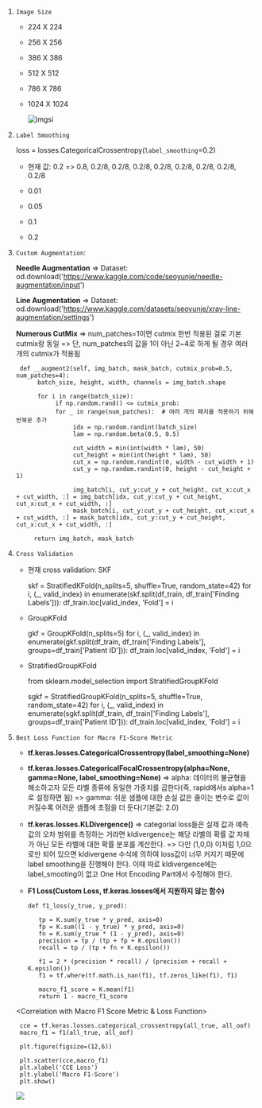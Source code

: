 1. `Image Size`

   - 224 X 224
   - 256 X 256
   - 386 X 386
   - 512 X 512
   - 786 X 786
   - 1024 X 1024
  
     ![imgsi](https://github.com/user-attachments/assets/935a9d6f-66a6-41e4-9787-a19c67e02dbd)

2. `Label Smoothing`
   
    loss = losses.CategoricalCrossentropy(`label_smoothing`=0.2)
    
    - 현재 값: 0.2
      => 0.8, 0.2/8, 0.2/8, 0.2/8, 0.2/8, 0.2/8, 0.2/8, 0.2/8, 0.2/8

     - 0.01
     - 0.05
     - 0.1
     - 0.2
3. `Custom Augmentation`:

   **Needle Augmentation**
   => Dataset:
   od.download('https://www.kaggle.com/code/seoyunje/needle-augmentation/input')

   
   **Line Augmentation**
   => Dataset:
   od.download('https://www.kaggle.com/datasets/seoyunje/xray-line-augmentation/settings')

   **Numerous CutMix**
   => num_patches=1이면 cutmix 한번 적용된 걸로 기본 cutmix랑 동일
   => 단, num_patches의 값을 1이 아닌 2~4로 하게 될 경우 여러 개의 cutmix가 적용됨
   
        def __augment2(self, img_batch, mask_batch, cutmix_prob=0.5, num_patches=4):
             batch_size, height, width, channels = img_batch.shape

             for i in range(batch_size):
                  if np.random.rand() <= cutmix_prob:  
                  for _ in range(num_patches):  # 여러 개의 패치를 적용하기 위해 반복문 추가
                       idx = np.random.randint(batch_size)
                       lam = np.random.beta(0.5, 0.5)
                
                       cut_width = min(int(width * lam), 50)
                       cut_height = min(int(height * lam), 50)
                       cut_x = np.random.randint(0, width - cut_width + 1)
                       cut_y = np.random.randint(0, height - cut_height + 1)

                       img_batch[i, cut_y:cut_y + cut_height, cut_x:cut_x + cut_width, :] = img_batch[idx, cut_y:cut_y + cut_height, cut_x:cut_x + cut_width, :]
                       mask_batch[i, cut_y:cut_y + cut_height, cut_x:cut_x + cut_width, :] = mask_batch[idx, cut_y:cut_y + cut_height, cut_x:cut_x + cut_width, :]

            return img_batch, mask_batch

5. `Cross Validation`
     - 현재 cross validation: SKF
       
        skf = StratifiedKFold(n_splits=5, shuffle=True, random_state=42)
        for i, (_, valid_index) in enumerate(skf.split(df_train, df_train['Finding Labels'])):
           df_train.loc[valid_index, 'Fold'] = i

      - GroupKFold
        
         gkf = GroupKFold(n_splits=5)
         for i, (_, valid_index) in enumerate(gkf.split(df_train, df_train['Finding Labels'], groups=df_train['Patient ID'])):
            df_train.loc[valid_index, 'Fold'] = i

      - StratifiedGroupKFold
   
          from sklearn.model_selection import StratifiedGroupKFold    

          sgkf = StratifiedGroupKFold(n_splits=5, shuffle=True, random_state=42)
          for i, (_, valid_index) in enumerate(sgkf.split(df_train, df_train['Finding Labels'], groups=df_train['Patient ID'])):
             df_train.loc[valid_index, 'Fold'] = i

6. `Best Loss Function for Macro F1-Score Metric`

     - **tf.keras.losses.CategoricalCrossentropy(label_smoothing=None)**
     - **tf.keras.losses.CategoricalFocalCrossentropy(alpha=None, gamma=None, label_smoothing=None)**
     => alpha: 데이터의 불균형을 해소하고자 모든 라벨 종류에 동일한 가중치를 곱한다(즉, rapid에서s alpha=1로 설정하면 됨)
     => gamma: 쉬운 샘플에 대한 손실 값은 줄이는 변수로 값이 커질수록 어려운 샘플에 초점을 더 둔다(기본값: 2.0)
     - **tf.keras.losses.KLDivergence()**
     => categorial loss들은 실제 값과 예측값의 오차 범위를 측정하는 거라면 kldivergence는 해당 라벨의 확률 값 자체가 아닌
       모든 라벨에 대한 확률 분포를 계산한다.
     => 다만 (1,0,0) 이처럼 1,0으로만 되어 있으면 kldivergene 수식에 의하여 loss값이 너무 커지기 때문에 label smoothing을 진행해야 한다. 이때 따로 kldivergence에는 label_smooting이 없고 One Hot Encoding Part에서 수정해야 한다.
  
     - **F1 Loss(Custom Loss, tf.keras.losses에서 지원하지 않는 함수)**
  
       
           def f1_loss(y_true, y_pred):
       
              tp = K.sum(y_true * y_pred, axis=0)
              fp = K.sum((1 - y_true) * y_pred, axis=0)
              fn = K.sum(y_true * (1 - y_pred), axis=0)
              precision = tp / (tp + fp + K.epsilon())
              recall = tp / (tp + fn + K.epsilon())

              f1 = 2 * (precision * recall) / (precision + recall + K.epsilon())
              f1 = tf.where(tf.math.is_nan(f1), tf.zeros_like(f1), f1)
    
              macro_f1_score = K.mean(f1)
              return 1 - macro_f1_score
       
   <Correlation with Macro F1 Score Metric & Loss Function>
   
        cce = tf.keras.losses.categorical_crossentropy(all_true, all_oof)
        macro_f1 = f1(all_true, all_oof)

        plt.figure(figsize=(12,6))

        plt.scatter(cce,macro_f1)
        plt.xlabel('CCE Loss')
        plt.ylabel('Macro F1-Score')
        plt.show()
   ![](https://www.kaggleusercontent.com/kf/6633544/eyJhbGciOiJkaXIiLCJlbmMiOiJBMTI4Q0JDLUhTMjU2In0..D5KoCQhi8-w3e_8BTQkUkA.chRhxjql1202i3rAizObtWKRothpvDJbBSzZdeTJy2bcB_qIYo-AZUdMWbCSp_CFVKWiaoSJU47kEopsPbpkaE4vFUKNPrhB8CGL8KKgtybgHdLGm_C68zW27fP-Qx2Mq7fiBisLax-Ka-a94O4QrHMwJGG0XdOZ31SoM9jIaDKk5jAseidHYfgKy2pUnzNMQGpLNb8UHTFDVEhq5k4SYCt7FikN-xMp6q1OrJFaKvyWyEpDRu5r_ydtIY3aoi1JNOkHFdJgfNGJGpHWaOxQrG0Dw1FI9vyczMAv5WEi-77en1L3JpNHD6o1nWRnr6mzuoeLiVsaV4HqRtbgmjelS9g0JlYowi9o7ri4TyIoFxTQB09_dQDvg78WIZNcvCNApZ5PKbVp1x_zcOXAv2Bi07VLnLcVOvSttWSqqoPw1kcdRNr5HuQrVFa3-mFL8m_KTJIrjGZJWRsMlLOMZeMJU45oPmtLiHuu18C1yB3oLOZSgwtwekjOTe3Zf1n1kYoNCT-HrgcCIDVNKeLpRUo9V5MpVBmEfBPmA8vrTpf7Wuy4cEWcg2l-23jAMGmiU2wRP6oY_fnlVCVbRzcQABlncbk7U8Gf-ahY1vg8bUoeRSIRfteCMyNoOZwYrSM6UOjR3qpww7rhiCxuQXswcbSe3W0wzDs4fsYiVL6GbjEzi80.nSZgn_ylEhxCKkxH3GZCAQ/__results___files/__results___14_0.png)
       
